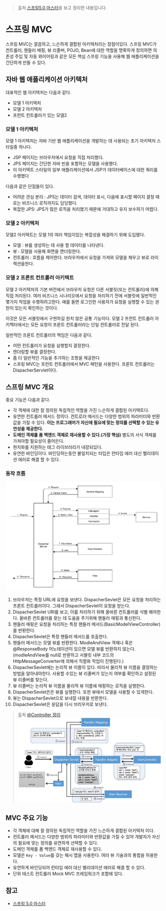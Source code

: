 > 출처 [스프링5.0 마스터](http://www.kyobobook.co.kr/product/detailViewKor.laf?ejkGb=KOR&mallGb=KOR&barcode=9791161751825&orderClick=LAG&Kc=)을 보고 정리한 내용입니다.

# 스프링 MVC
스프링 MVC는 깔끔하고, 느슨하게 결합된 아키텍처라는 장점이있다. 스프링 MVC가 컨트롤러, 핸들러 매핑, 뷰 리졸버, POJO, Bean에 대한 역할을 명확하게 정의하면 의존성 주입 및 자동 와이어링과 같은 모든 핵심 스프링 기능을 사용해 웹 애플리케이션을 간단하게 만들 수 있다. 

## 자바 웹 애플리케이션 아키텍처

대표적인 웹 아키텍처는 다음과 같다.

* 모델 1 아키텍처
* 모델 2 아키텍처
* 프런트 컨트롤러가 있는 모델2


### 모델 1 아키텍처 
모델 1 아키텍처는 자바 기반 웹 애플리케이션을 개발하는 데 사용되는 초기 아키텍처 스타일중 하나다.

* JSP 페이지는 브라우저에서 요청을 직접 처리했다.
* JPS 페이지는 간단한 자바 빈을 포함하는 모델을 사용했다.
* 이 아키텍트 스타일의 일부 애플리케이션에서 JSP가 데이터베이스에 대한 쿼리를 수행했다

다음과 같은 단점들이 있다.
* 어려운 관심 분리 : JPS는 데이터 검색, 데이터 표시, 다음에 표시할 페이지 결정 때로는 비즈니스 로직까지도 담당했다.
* 복잡한 JPS: JPS가 많은 로직을 처리했기 때문에 거대하고 유지 보수하기 어렵다.

### 모델 2 아키텍처 
모델2 아키텍트는 모델 1의 여러 책임이있는 복잡성을 해결하기 위해 도입됐다.

* 모델 : 뷰를 생성하는 데 사용 할 데이터를 나타낸다.
* 뷰 : 모델을 사용해 화면을 랜더링한다.
* 컨트롤러 : 흐름을 제어한다. 브라우저에서 요청을 가져와 모델을 채우고 뷰로 라이렉션을한다.

### 모델 2 프론트 컨트롤러 아키텍트
모델 2 아키텍처의 기본 버전에서 브라우저 요청은 다른 서블릿(또는 컨트롤러)에 의해 직접 처리된다. 여러 비즈니스 시나리오에서 요청을 처리하기 전에 서블릿에 일반적인 몇가지 작업을 수행하려고한다. 예를 들면 로그인한 사용자가 요청을 실행할 수 있는 권한이 있는지 확인하는 것이다.

이것은 모든 서블릿에서 구현하길 원치 않은 공통 기능이다. 모델 2 프런트 컨트롤러 아키첵터에서는 모든 요청이 프론트 컨트롤러라는 단일 컨트롤러로 전달 된다. 

일반적인 프론트 컨트롤러의 책임은 다음과 같다.
* 어떤 컨트롤러가 요청을 실행할지 결정한다.
* 렌더링할 뷰를 결정한다.
* 좀 더 일반적인 기능을 추가하는 조항을 제공한다
* 스프링 MVC는 프런트 컨트롤러에서 MVC 패턴을 사용한다. 프론트 컨트롤러는 DispacherServlet이다. 


## 스프링 MVC 개요
중요 기능은 다음과 같다.
* 각 객체에 대한 잘 정의된 독립적인 역할을 가진 느슨하게 결합된 아키텍트다.
* 유연한 컨트롤러 메서드 정의다. 컨트로러 메서드는 다양한 범위의 파라미터와 반환값을 가질 수 있다. **이는 프로그래머가 자신에 필요에 맞는 정의를 선택할 수 있는 유연성을 제공한다.**
* **도메인 객체를 폼 백엔드 객체로 재사용할 수 있다.(가장 핵심)** 별도의 서식 객체를 가져야할 필요성이 줄어든다.
* 현지화를 지원하는 태그 라이브러리가 내장되있다.
* 유연한 바인딩이다. 바인딩하는동안 불일치되는 타입은 런타임 에러 대신 벨리데이션 에러로 해결 할 수 있다.

### 동작 흐름

![spring-mvc-flow](/assets/spring-mvc-flow.png)

1. 브라우저는 특정 URL에 요청을 보낸다. DispacherSevlet은 모든 요청을 처리하는 프론트 컨트롤러이다. 그래서 DispacherSevlet이 요청을 받는다.
2. DispacherSevlet URI를 보고, 이를 처리하기 위해 올바른 컨트롤러를 식별 해야한다. 올바른 컨트롤러를 찾는 데 도움을 주기위해 핸들러 매핑과 통신한다.
3. 핸들러 매핑은 요청을 처리하는 특정 핸들러 메서드(BasicModelViewController)를 반롼한다.
4. DispacherSevlet은 특정 핸들러 메서드를 호출한다.
5. 핸들러 메서드는 모델 뷰를 반환한다. ModleAndView 객채나 혹은 @ResponseBody 어노테이션이 있으면 모델 뷰를 반환하지 않는다.(modleAndView를 null로 반환하고 서블릿 내부 코드의 HttpMessageConverter에 의해서 직렬화 작업이 진행된다.)
6. DispacherSevlet에는 논리적 뷰 이름이 있다. 따라서 물리적 뷰 이름을 결정하는 방법을 알아내야한다. 사용할 수있는 뷰 리졸버가 있는지 여부를 확인하고 설정된 뷰 리졸버를 찾는다.
7. 뷰 리졸버는 논리적 뷰 이름을 물리적 뷰 이름에 매핑하는 로직을 실행한다.
8. DispacherSevlet은은 뷰를 실행한다. 또한 뷰에서 모델을 사용할 수 있게한다.
9. 뷰는 DispacherSevlet으로 보내질 내용을 반환한다.
10. DispacherSevlet은 응답을 다시 브리우저로 보낸다.


> 출처 [@Controller 정리](https://drive.google.com/file/d/1j_4j424gVBil3JPQ8ySXZ21AwaEKxBcU/view?fbclid=IwAR2Qll3Vz_zfHkVEPUUhaLBLE3x64VJJYqtqPBgXPciyiATNXVRgp3vrAZ4)
![](/assets/146945303_1873079896179401_1657444025127539580_n.jpg)


## MVC 주요 기능
* 각 객체에 대해 잘 정의된 독립적인 역할을 가진 느슨하게 결합된 아키텍처 이다.
* 컨트롤러 메서드는 다양한 범위의 파라미터와 반환값을 가질 수 있어 개발자가 자신의 필요에 맞는 정의를 유연하게 선택할 수 있다.
* 도메인 객체를 폼 백엔드 객체로 재사용할 수 있다.
* 모델은 `Key - Value`를 갖는 해시 맵을 사용한다. 여러 뷰 기술과의 통합을 허용한다.
* 유연하게 바인딩되어 런타임 에러 대신 벨리데이션 에러로 해결 할 수 있다.
* 단위 테스트 컨트롤러 Mock MVC 프레임워크가 포함돼 있다.


## 참고
* [스프링 5.0 마스터](http://acornpub.co.kr/book/mastering-spring-5.0)